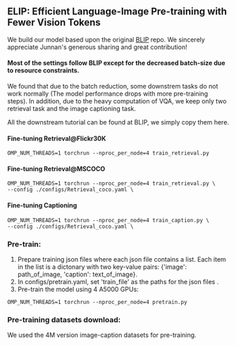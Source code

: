 ## ELIP: Efficient Language-Image Pre-training with Fewer Vision Tokens

We build our model based upon the original [BLIP](https://github.com/salesforce/BLIP) repo.
We sincerely appreciate Junnan's generous sharing and great contribution!

#### Most of the settings follow BLIP except for the decreased batch-size due to resource constraints.
We found that due to the batch reduction, some downstrem tasks do not work normally (The model performance drops with more pre-training steps).
In addition, due to the heavy computation of VQA, we keep only two retrieval task and the image captioning task.

All the downstream tutorial can be found at BLIP, we simply copy them here.
#### Fine-tuning Retrieval@Flickr30K
```
OMP_NUM_THREADS=1 torchrun --nproc_per_node=4 train_retrieval.py
```
#### Fine-tuning Retrieval@MSCOCO
```
OMP_NUM_THREADS=1 torchrun --nproc_per_node=4 train_retrieval.py \
--config ./configs/Retrieval_coco.yaml \
```
#### Fine-tuning Captioning
```
OMP_NUM_THREADS=1 torchrun --nproc_per_node=4 train_caption.py \
--config ./configs/Retrieval_coco.yaml \
```

### Pre-train:
1. Prepare training json files where each json file contains a list. Each item in the list is a dictonary with two key-value pairs: {'image': path_of_image, 'caption': text_of_image}.
2. In configs/pretrain.yaml, set 'train_file' as the paths for the json files .
3. Pre-train the model using 4 A5000 GPUs:
```
OMP_NUM_THREADS=1 torchrun --nproc_per_node=4 pretrain.py
```

### Pre-training datasets download:
We used the 4M version image-caption datasets for pre-training.

<!-- ### Citation
If you find this code to be useful for your research, please consider citing.
<pre>
@inproceedings{li2022blip,
      title={BLIP: Bootstrapping Language-Image Pre-training for Unified Vision-Language Understanding and Generation},
      author={Junnan Li and Dongxu Li and Caiming Xiong and Steven Hoi},
      year={2022},
      booktitle={ICML},
}</pre> -->